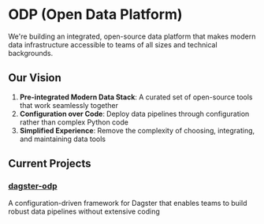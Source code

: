 # ODP (Open Data Platform)
We're building an integrated, open-source data platform that makes modern data infrastructure accessible to teams of all sizes and technical backgrounds.

## Our Vision
1. **Pre-integrated Modern Data Stack**: A curated set of open-source tools that work seamlessly together
2. **Configuration over Code**: Deploy data pipelines through configuration rather than complex Python code
3. **Simplified Experience**: Remove the complexity of choosing, integrating, and maintaining data tools

## Current Projects
### [dagster-odp](https://github.com/runodp/dagster-odp)
A configuration-driven framework for Dagster that enables teams to build robust data pipelines without extensive coding
